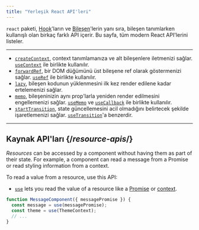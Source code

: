 ```yaml
---
title: "Yerleşik React API'leri"
---
```


<Intro>

`react` paketi, [Hook](/reference/react)'ların ve [Bileşen](/reference/react/components)'lerin yanı sıra, bileşen tanımlarken kullanışlı olan birkaç farklı API içerir. Bu sayfa, tüm modern React API'lerini listeler.

</Intro>

---

* [`createContext`](/reference/react/createContext), context tanımlamanıza ve alt bileşenlere iletmenizi sağlar. [`useContext`](/reference/react/useContext) ile birlikte kullanılır.
* [`forwardRef`](/reference/react/forwardRef), bir DOM düğümünü üst bileşene ref olarak göstermenizi sağlar. [`useRef`](/reference/react/useRef) ile birlikte kullanılır.
* [`lazy`](/reference/react/lazy), bileşen kodunun yüklenmesini ilk kez render edilene kadar ertelemenizi sağlar.
* [`memo`](/reference/react/memo), bileşeninizin aynı prop'larla yeniden render edilmesini engellemenizi sağlar. [`useMemo`](/reference/react/useMemo) ve [`useCallback`](/reference/react/useCallback) ile birlikte kullanılır.
* [`startTransition`](/reference/react/startTransition), state güncellemesini acil olmadığını belirtecek şekilde işaretlemenizi sağlar. [`useTransition`](/reference/react/useTransition)'a benzerdir.

---

## Kaynak API'ları {/*resource-apis*/}

*Resources* can be accessed by a component without having them as part of their state. For example, a component can read a message from a Promise or read styling information from a context.

To read a value from a resource, use this API:

* [`use`](/reference/react/use) lets you read the value of a resource like a [Promise](https://developer.mozilla.org/en-US/docs/Web/JavaScript/Reference/Global_Objects/Promise) or [context](/learn/passing-data-deeply-with-context).

```js
function MessageComponent({ messagePromise }) {
  const message = use(messagePromise);
  const theme = use(ThemeContext);
  // ...
}
```